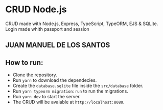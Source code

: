 # CRUD Node.js
CRUD made with Node.js, Express, TypeScript, TypeORM, EJS &amp; SQLite.
Login made whith passport and session

## JUAN MANUEL DE LOS SANTOS

## How to run:
- Clone the repository.
- Run `yarn` to download the dependecies.
- Create the `database.sqlite` file inside the `src/database` folder.
- Run `yarn typeorm migration:run` to run the migrations.
- Run `yarn dev` to start the server.
- The CRUD will be avaiable at `http://localhost:8080`.
